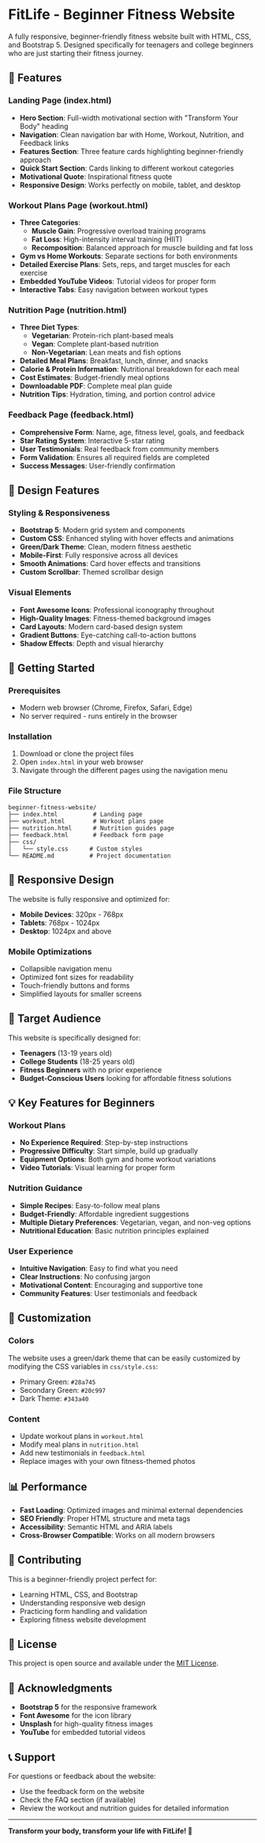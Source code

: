 # FitLife - Beginner Fitness Website

A fully responsive, beginner-friendly fitness website built with HTML, CSS, and Bootstrap 5. Designed specifically for teenagers and college beginners who are just starting their fitness journey.

## 🌟 Features

### Landing Page (index.html)
- **Hero Section**: Full-width motivational section with "Transform Your Body" heading
- **Navigation**: Clean navigation bar with Home, Workout, Nutrition, and Feedback links
- **Features Section**: Three feature cards highlighting beginner-friendly approach
- **Quick Start Section**: Cards linking to different workout categories
- **Motivational Quote**: Inspirational fitness quote
- **Responsive Design**: Works perfectly on mobile, tablet, and desktop

### Workout Plans Page (workout.html)
- **Three Categories**:
  - **Muscle Gain**: Progressive overload training programs
  - **Fat Loss**: High-intensity interval training (HIIT)
  - **Recomposition**: Balanced approach for muscle building and fat loss
- **Gym vs Home Workouts**: Separate sections for both environments
- **Detailed Exercise Plans**: Sets, reps, and target muscles for each exercise
- **Embedded YouTube Videos**: Tutorial videos for proper form
- **Interactive Tabs**: Easy navigation between workout types

### Nutrition Page (nutrition.html)
- **Three Diet Types**:
  - **Vegetarian**: Protein-rich plant-based meals
  - **Vegan**: Complete plant-based nutrition
  - **Non-Vegetarian**: Lean meats and fish options
- **Detailed Meal Plans**: Breakfast, lunch, dinner, and snacks
- **Calorie & Protein Information**: Nutritional breakdown for each meal
- **Cost Estimates**: Budget-friendly meal options
- **Downloadable PDF**: Complete meal plan guide
- **Nutrition Tips**: Hydration, timing, and portion control advice

### Feedback Page (feedback.html)
- **Comprehensive Form**: Name, age, fitness level, goals, and feedback
- **Star Rating System**: Interactive 5-star rating
- **User Testimonials**: Real feedback from community members
- **Form Validation**: Ensures all required fields are completed
- **Success Messages**: User-friendly confirmation

## 🎨 Design Features

### Styling & Responsiveness
- **Bootstrap 5**: Modern grid system and components
- **Custom CSS**: Enhanced styling with hover effects and animations
- **Green/Dark Theme**: Clean, modern fitness aesthetic
- **Mobile-First**: Fully responsive across all devices
- **Smooth Animations**: Card hover effects and transitions
- **Custom Scrollbar**: Themed scrollbar design

### Visual Elements
- **Font Awesome Icons**: Professional iconography throughout
- **High-Quality Images**: Fitness-themed background images
- **Card Layouts**: Modern card-based design system
- **Gradient Buttons**: Eye-catching call-to-action buttons
- **Shadow Effects**: Depth and visual hierarchy

## 🚀 Getting Started

### Prerequisites
- Modern web browser (Chrome, Firefox, Safari, Edge)
- No server required - runs entirely in the browser

### Installation
1. Download or clone the project files
2. Open `index.html` in your web browser
3. Navigate through the different pages using the navigation menu

### File Structure
```
beginner-fitness-website/
├── index.html          # Landing page
├── workout.html        # Workout plans page
├── nutrition.html      # Nutrition guides page
├── feedback.html       # Feedback form page
├── css/
│   └── style.css      # Custom styles
└── README.md          # Project documentation
```

## 📱 Responsive Design

The website is fully responsive and optimized for:
- **Mobile Devices**: 320px - 768px
- **Tablets**: 768px - 1024px
- **Desktop**: 1024px and above

### Mobile Optimizations
- Collapsible navigation menu
- Optimized font sizes for readability
- Touch-friendly buttons and forms
- Simplified layouts for smaller screens

## 🎯 Target Audience

This website is specifically designed for:
- **Teenagers** (13-19 years old)
- **College Students** (18-25 years old)
- **Fitness Beginners** with no prior experience
- **Budget-Conscious Users** looking for affordable fitness solutions

## 💡 Key Features for Beginners

### Workout Plans
- **No Experience Required**: Step-by-step instructions
- **Progressive Difficulty**: Start simple, build up gradually
- **Equipment Options**: Both gym and home workout variations
- **Video Tutorials**: Visual learning for proper form

### Nutrition Guidance
- **Simple Recipes**: Easy-to-follow meal plans
- **Budget-Friendly**: Affordable ingredient suggestions
- **Multiple Dietary Preferences**: Vegetarian, vegan, and non-veg options
- **Nutritional Education**: Basic nutrition principles explained

### User Experience
- **Intuitive Navigation**: Easy to find what you need
- **Clear Instructions**: No confusing jargon
- **Motivational Content**: Encouraging and supportive tone
- **Community Features**: User testimonials and feedback

## 🔧 Customization

### Colors
The website uses a green/dark theme that can be easily customized by modifying the CSS variables in `css/style.css`:
- Primary Green: `#28a745`
- Secondary Green: `#20c997`
- Dark Theme: `#343a40`

### Content
- Update workout plans in `workout.html`
- Modify meal plans in `nutrition.html`
- Add new testimonials in `feedback.html`
- Replace images with your own fitness-themed photos

## 📊 Performance

- **Fast Loading**: Optimized images and minimal external dependencies
- **SEO Friendly**: Proper HTML structure and meta tags
- **Accessibility**: Semantic HTML and ARIA labels
- **Cross-Browser Compatible**: Works on all modern browsers

## 🤝 Contributing

This is a beginner-friendly project perfect for:
- Learning HTML, CSS, and Bootstrap
- Understanding responsive web design
- Practicing form handling and validation
- Exploring fitness website development

## 📄 License

This project is open source and available under the [MIT License](LICENSE).

## 🙏 Acknowledgments

- **Bootstrap 5** for the responsive framework
- **Font Awesome** for the icon library
- **Unsplash** for high-quality fitness images
- **YouTube** for embedded tutorial videos

## 📞 Support

For questions or feedback about the website:
- Use the feedback form on the website
- Check the FAQ section (if available)
- Review the workout and nutrition guides for detailed information

---

**Transform your body, transform your life with FitLife! 💪** 
